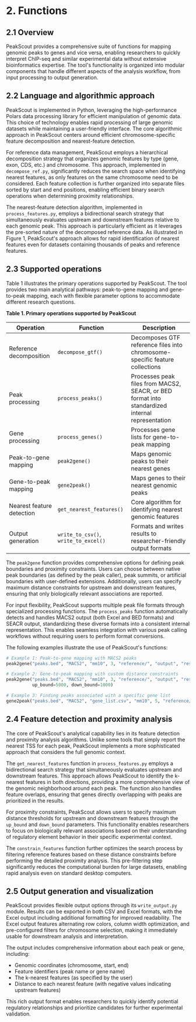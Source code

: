 # 2. Functions

## 2.1 Overview

PeakScout provides a comprehensive suite of functions for mapping genomic peaks to genes and vice versa, enabling researchers to quickly interpret ChIP-seq and similar experimental data without extensive bioinformatics expertise. The tool's functionality is organized into modular components that handle different aspects of the analysis workflow, from input processing to output generation.

## 2.2 Language and algorithmic approach

PeakScout is implemented in Python, leveraging the high-performance Polars data processing library for efficient manipulation of genomic data. This choice of technology enables rapid processing of large genomic datasets while maintaining a user-friendly interface. The core algorithmic approach in PeakScout centers around efficient chromosome-specific feature decomposition and nearest-feature detection.

For reference data management, PeakScout employs a hierarchical decomposition strategy that organizes genomic features by type (gene, exon, CDS, etc.) and chromosome. This approach, implemented in `decompose_ref.py`, significantly reduces the search space when identifying nearest features, as only features on the same chromosome need to be considered. Each feature collection is further organized into separate files sorted by start and end positions, enabling efficient binary search operations when determining proximity relationships.

The nearest-feature detection algorithm, implemented in `process_features.py`, employs a bidirectional search strategy that simultaneously evaluates upstream and downstream features relative to each genomic peak. This approach is particularly efficient as it leverages the pre-sorted nature of the decomposed reference data. As illustrated in Figure 1, PeakScout's approach allows for rapid identification of nearest features even for datasets containing thousands of peaks and reference features.

## 2.3 Supported operations

Table 1 illustrates the primary operations supported by PeakScout. The tool provides two main analytical pathways: peak-to-gene mapping and gene-to-peak mapping, each with flexible parameter options to accommodate different research questions.

**Table 1. Primary operations supported by PeakScout**

| Operation | Function | Description |
|-----------|----------|-------------|
| Reference decomposition | `decompose_gtf()` | Decomposes GTF reference files into chromosome-specific feature collections |
| Peak processing | `process_peaks()` | Processes peak files from MACS2, SEACR, or BED format into standardized internal representation |
| Gene processing | `process_genes()` | Processes gene lists for gene-to-peak mapping |
| Peak-to-gene mapping | `peak2gene()` | Maps genomic peaks to their nearest genes |
| Gene-to-peak mapping | `gene2peak()` | Maps genes to their nearest genomic peaks |
| Nearest feature detection | `get_nearest_features()` | Core algorithm for identifying nearest genomic features |
| Output generation | `write_to_csv()`, `write_to_excel()` | Formats and writes results to researcher-friendly output formats |

The `peak2gene` function provides comprehensive options for defining peak boundaries and proximity constraints. Users can choose between native peak boundaries (as defined by the peak caller), peak summits, or artificial boundaries with user-defined extensions. Additionally, users can specify maximum distance constraints for upstream and downstream features, ensuring that only biologically relevant associations are reported.

For input flexibility, PeakScout supports multiple peak file formats through specialized processing functions. The `process_peaks` function automatically detects and handles MACS2 output (both Excel and BED formats) and SEACR output, standardizing these diverse formats into a consistent internal representation. This enables seamless integration with various peak calling workflows without requiring users to perform format conversions.

The following examples illustrate the use of PeakScout's functions:

```python
# Example 1: Peak-to-gene mapping with MACS2 peaks
peak2gene("peaks.bed", "MACS2", "mm10", 3, "reference/", "output", "results", "xlsx")

# Example 2: Gene-to-peak mapping with custom distance constraints
peak2gene("peaks.bed", "MACS2", "mm10", 3, "reference/", "output", "results", "xlsx", 
          up_bound=5000, down_bound=1000)

# Example 3: Finding peaks associated with a specific gene list
gene2peak("peaks.bed", "MACS2", "gene_list.csv", "mm10", 5, "reference/", "output", "results", "csv")
```

## 2.4 Feature detection and proximity analysis

The core of PeakScout's analytical capability lies in its feature detection and proximity analysis algorithms. Unlike some tools that simply report the nearest TSS for each peak, PeakScout implements a more sophisticated approach that considers the full genomic context.

The `get_nearest_features` function in `process_features.py` employs a bidirectional search strategy that simultaneously evaluates upstream and downstream features. This approach allows PeakScout to identify the k-nearest features in both directions, providing a more comprehensive view of the genomic neighborhood around each peak. The function also handles feature overlaps, ensuring that genes directly overlapping with peaks are prioritized in the results.

For proximity constraints, PeakScout allows users to specify maximum distance thresholds for upstream and downstream features through the `up_bound` and `down_bound` parameters. This functionality enables researchers to focus on biologically relevant associations based on their understanding of regulatory element behavior in their specific experimental context.

The `constrain_features` function further optimizes the search process by filtering reference features based on these distance constraints before performing the detailed proximity analysis. This pre-filtering step significantly reduces the computational burden for large datasets, enabling rapid analysis even on standard desktop computers.

## 2.5 Output generation and visualization

PeakScout provides flexible output options through its `write_output.py` module. Results can be exported in both CSV and Excel formats, with the Excel output including additional formatting for improved readability. The Excel output features alternating row colors, column width optimization, and pre-configured filters for chromosome selection, making it immediately usable for downstream analysis and interpretation.

The output includes comprehensive information about each peak or gene, including:
- Genomic coordinates (chromosome, start, end)
- Feature identifiers (peak name or gene name)
- The k-nearest features (as specified by the user)
- Distance to each nearest feature (with negative values indicating upstream features)

This rich output format enables researchers to quickly identify potential regulatory relationships and prioritize candidates for further experimental validation.
